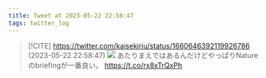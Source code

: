 ```yaml
---
title: Tweet at 2023-05-22 22:58:47
tags: twitter_log
---
```


> [!CITE] https://twitter.com/kaisekiriu/status/1660646392119926786 (2023-05-22 22:58:47)
> ![](https://twitter.com/kaisekiriu/status/1660646392119926786)
> あたりまえではあるんだけどやっぱりNatureのbriefingが一番良い。
> https://t.co/rx8xTrQxPh
